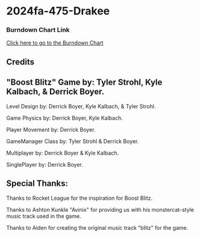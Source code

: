 # 2024fa-475-Drakee

### Burndown Chart Link
[Click here to go to the Burndown Chart](https://docs.google.com/spreadsheets/d/1FVmgFHzBBEdOZSPVXW9Ml7P6YkJtKd7s3boH3c0g9_E/edit?usp=sharing)


Credits
--------------------
"Boost Blitz" Game by: Tyler Strohl, Kyle Kalbach, & Derrick Boyer.
-------------------------------------------------------------------

Level Design by: Derrick Boyer, Kyle Kalbach, & Tyler Strohl.

Game Physics by: Derrick Boyer, Kyle Kalbach.

Player Movement by: Derrick Boyer.

GameManager Class by: Tyler Strohl & Derrick Boyer.

Multiplayer by: Derrick Boyer & Kyle Kalbach.

SinglePlayer by: Derrick Boyer.

Special Thanks:
---------------
Thanks to Rocket League for the inspiration for Boost Blitz.

Thanks to Ashton Kunkle "Avinix" for providing us with his monstercat-style music track used in the game.

Thanks to Aiden for creating the original music track "blitz" for the game.
